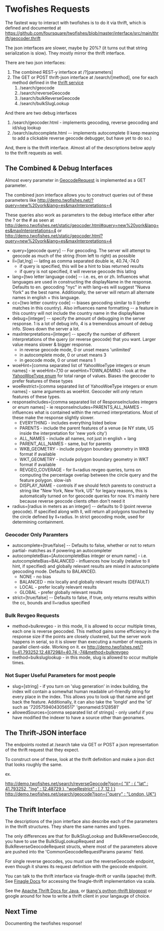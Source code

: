 # Twofishes Requests

The fastest way to interact with twofishes is to do it via thrift, which is defined and documented at <https://github.com/foursquare/twofishes/blob/master/interface/src/main/thrift/geocoder.thrift>

The json interfaces are slower, maybe by 20%? (it turns out that string serialization is slow). They mostly mirror the thrift interface.

There are two json interfaces:

1. The combined REST-y interface at /?[parameters]
2. The GET or POST thrift-json interface at /search/[method], one for each method defined in the [thrift service](https://github.com/foursquare/twofishes/blob/master/interface/src/main/thrift/geocoder.thrift#L350)
    1. /search/geocode
    2. /search/reverseGeocode
    3. /search/bulkReverseGeocode
    4. /search/bulkSlugLookup
    
And there are two debug interfaces

1. /search/geocoder.html - implements geocoding, reverse geocoding and id/slug lookup
2. /search/autocomplete.html -- implements autocomplete
(I keep meaning to add a clickable reverse geocode debugger, but have yet to do so.)

And, there is the thrift interface. Almost all of the descriptions below apply to the thrift requests as well.
    
## The Combined & Debug Interfaces
Almost every parameter in [GeocodeRequest](https://github.com/foursquare/twofishes/blob/master/interface/src/main/thrift/geocoder.thrift#L243) is implemented as a GET parameter.

The combined json interface allows you to construct queries out of these parameters like <http://demo.twofishes.net/?query=new%20york&lang=es&maxInterpretations=4>

These queries also work as parameters to the debug interface either after the ? or the # as seen at <http://demo.twofishes.net/static/geocoder.html#query=new%20york&lang=es&maxInterpretations=4> or <http://demo.twofishes.net/static/geocoder.html?query=new%20york&lang=es&maxInterpretations=4>

- query=[geocode query] -- For geocoding. The server will attempt to geocode as much of the string (from left to right) as possible
- ll=[lat,lng] -- latlng as comma separated double ie, 40.74,-74.0
    - if query is specified, this will be a hint to bias returned results
    - if query is not specified, it will reverse geocode this latlng
- lang=[two letter language code] -- i.e. es, en or zh. Influences what languages are used in constructing the displayName in the response. Defaults to en. geocoding "nyc" in with lang=es will suggest "Nueva York" as the best name. Additionally, the server will return all alternate names in english + this language.
- cc=[two letter country code] -- biases geocoding similar to ll (prefer matches in this country). Also influences name formatting -- a feature in this country will not include the country name in the displayName
- debug=[integer] -- specify the amount of debugging in the server response. 1 is a lot of debug info, 4 is a tremendous amount of debug info. Slows down the server a lot.
- maxInterpretations=[integer] -- specify the number of different interpretations of the query (or reverse geocode) that you want. Larger value means slower & bigger response.
    - in reverse geocode mode, 0 or unset means 'unlimited'
    - in autocomplete mode, 0 or unset means 3
    - in geocode mode, 0 or unset means 1
- woeHint=[comma separated list of YahooWoeType integers or enum names] - ie woeHint=7,10 or woeHint=TOWN,ADMIN3 - look at the [YahooWoeType enum](https://github.com/foursquare/twofishes/blob/master/interface/src/main/thrift/geocoder.thrift#L3) for total range of values. Biases the geocoder to prefer features of these types
- woeRestrict=[comma separated list of YahooWoeType integers or enum names] - same arguments as woeHint. Geocoder will *only* return features of these types.
- responseIncludes=[comma separated list of ResponseIncludes integers or enum names] - ie responseIncludes=PARENTS,ALL_NAMES - influences what is contained within the returned interpretations. Most of these make the response slightly slower.
    - EVERYTHING - includes everything listed below
    - PARENTS - include the parent features of a venue (ie NY state, US inside the interpretation for 'new york city')
    - ALL_NAMES - include all names, not just in english + lang
    - PARENT_ALL_NAMES - same, but for parents
    - WKB_GEOMETRY - include polygon boundary geometry in WKB format if available
    - WKT_GEOMETRY - include polygon boundary geometry in WKT format if available
    - REVGEO_COVERAGE - for ll+radius revgeo queries, turns on computing the percentage overlap between the circle query and the feature polygon. slow-ish
    - DISPLAY_NAME -  controls if we should fetch parents to construct a string like "New York, New York, US" for legacy reasons, this is automatically turned on for geocode queries for now. It's mainly here because reverse geocode clients often don't need it
- radius=[radius in meters as an integer] -- defaults to 0 (point reverse geocode). If specified along with ll, will return all polygons touched by the circle defined by ll+radius. In strict geocoding mode, used for determining containment.
    
### Geocoder Only Paramters
- autocomplete=[true/false] -- Defaults to false, whether or not to return partial-  matches as if powering an autocompleter
- autocompleteBias=[AutocompleteBias integer or enum name] - i.e. autocompleteBias=BALANCED - influences how locally (relative to ll hint, if specified) and globally relevant results are mixed in autocomplete geocoding mode. Defaults to BALANCED.
    - NONE - no bias
    - BALANCED - mix locally and globally relevant results (DEFAULT)
    - LOCAL - prefer locally relevant results
    - GLOBAL - prefer globally relevant results
- strict=[true/false] -- Defaults to false, if true, only returns results within the cc, bounds and ll+radius specified

### Bulk Revgeo Requests
- method=bulkrevgeo - in this mode, ll is allowed to occur multiple times, each one is reverse geocoded. This method gains some efficiency in the response size if the points are closely clustered, but the server work happens in serial, so it is slower than executing a number of requests in parallel client-side. Working on it. ex <http://demo.twofishes.net/?ll=41.793252,12.48729&ll=40.74,-74&method=bulkrevgeo>
- method=bulksluglookup - in this mode, slug is allowed to occur multiple times.


### Not Super Useful Parameters for most people
- slug=[string] - if you turn on 'slug generation' in index building, the index will contain a somewhat human readable url-friendly string for every place in the index. This allows you to look up that name and get back the feature. Additionally, it can also take the 'longId' and the 'id' such as '72057594043056517' 'geonameid:5128581'
- allowedSources=[comma separated list of strings] - only useful if you have modified the indexer to have a source other than geonames.


## The Thrift-JSON interface
The endpoints rooted at /search take via GET or POST a json representation of the thrift request that they expect. 

To construct one of these, look at the thrift definition and make a json dict that looks roughly the same.

ex.

[http://demo.twofishes.net/search/reverseGeocode?json={ "ll" : { "lat" : 41.793252, "lng" : 12.48729 }, "woeRestrict" : [ 7, 12 ] }](http://demo.twofishes.net/search/reverseGeocode?json={%20%22ll%22%20:%20{%20%22lat%22%20:%2041.793252,%20%22lng%22%20:%2012.48729%20},%20%22woeRestrict%22%20:%20[%207,%2012%20]%20})
[http://demo.twofishes.net/search/geocode?json={"query" : "London, UK"}](http://demo.twofishes.net/search/geocode?json={%22query%22%20:%20%22London,%20UK%22})

## The Thrift Interface
The descriptions of the json interface also describe each of the parameters in the thrift structures. They share the same names and types.

The only differences are that for BulkSlugLookup and BulkReverseGeocode, you have to use the BulkSlugLookupRequest and BulkReverseGeocodeRequest structs, where most of the parameters above are pushed into the 'CommonGeocodeRequestParams params' field.

For single reverse geocodes, you must use the reverseGeocode endpoint, even though it shares its request definition with the geocode endpoint.

You can talk to the thrift interface via finagle-thrift or vanilla (apache) thrift. See [Finagle Docs](https://github.com/twitter/finagle#Simple%20Client%20and%20Server%20for%20Thrift) for accessing the finagle-thrift implementation via scala. 

See the [Apache Thrift Docs for Java](http://thrift.apache.org/tutorial/java/), or [tkang's python-thrift blogpost](http://tkang.blogspot.com/2010/07/thrift-server-client-in-python.html) or google around for how to write a thrift client in your langauge of choice.

## Next Time
Documenting the twofishes response!



    
